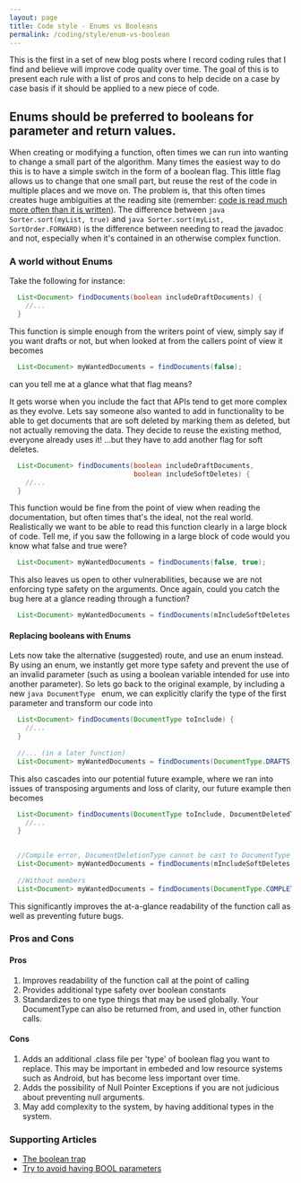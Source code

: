 ```yaml
---
layout: page
title: Code style - Enums vs Booleans
permalink: /coding/style/enum-vs-boolean
---
```


This is the first in a set of new blog posts where I record coding rules that I find and believe will improve code quality over time. The goal of this is to present each rule with a list of pros and cons to help decide on a case by case basis if it should be applied to a new piece of code.

## Enums should be preferred to booleans for parameter and return values.

When creating or modifying a function, often times we can run into wanting to change a small part of the algorithm. Many times the easiest way to do this is to have a simple switch in the form of a boolean flag. This little flag allows us to change that one small part, but reuse the rest of the code in multiple places and we move on. The problem is, that this often times creates huge ambiguities at the reading site (remember: [code is read much more often than it is written](https://blogs.msdn.microsoft.com/oldnewthing/20070406-00/?p=27343/)). The difference between  ```java Sorter.sort(myList, true)``` and ```java Sorter.sort(myList, SortOrder.FORWARD)``` is the difference between needing to read the javadoc and not, especially when it's contained in an otherwise complex function.

### A world without Enums

Take the following for instance:

```java
  List<Document> findDocuments(boolean includeDraftDocuments) {
    //...
  }
```

This function is simple enough from the writers point of view, simply say if you want drafts or not, but when looked at from the callers point of view it becomes

```java
  List<Document> myWantedDocuments = findDocuments(false);
```

can you tell me at a glance what that flag means?

It gets worse when you include the fact that APIs tend to get more complex as they evolve. Lets say someone also wanted to add in functionality to be able to get documents that are soft deleted by marking them as deleted, but not actually removing the data. They decide to reuse the existing method, everyone already uses it! ...but they have to add another flag for soft deletes.

```java
  List<Document> findDocuments(boolean includeDraftDocuments,
                               boolean includeSoftDeletes) {
    //...
  }
```

This function would be fine from the point of view when reading the documentation, but often times that's the ideal, not the real world. Realistically we want to be able to read this function clearly in a large block of code. Tell me, if you saw the following in a large block of code would you know what false and true were?

```java
  List<Document> myWantedDocuments = findDocuments(false, true);
```

This also leaves us open to other vulnerabilities, because we are not enforcing type safety on the arguments. Once again, could you catch the bug here at a glance reading through a function?

```java
  List<Document> myWantedDocuments = findDocuments(mIncludeSoftDeletes, mIncludeDrafts);
```
#### Replacing booleans with Enums

Lets now take the alternative (suggested) route, and use an enum instead. By using an enum, we instantly get more type safety and prevent the use of an invalid parameter (such as using a boolean variable intended for use into another parameter). So lets go back to the original example, by including a new ```java DocumentType ``` enum, we can explicitly clarify the type of the first parameter and transform our code into 

```java
  List<Document> findDocuments(DocumentType toInclude) {
    //...
  }
 
  //... (in a later function)
  List<Document> myWantedDocuments = findDocuments(DocumentType.DRAFTS);
```

This also cascades into our potential future example, where we ran into issues of transposing arguments and loss of clarity, our future example then becomes 

```java
  List<Document> findDocuments(DocumentType toInclude, DocumentDeletedType deletionType) {
    //...
  }
 

  //Compile error, DocumentDeletionType cannot be cast to DocumentType
  List<Document> myWantedDocuments = findDocuments(mIncludeSoftDeletes, mIncludeDrafts);
  
  //Without members
  List<Document> myWantedDocuments = findDocuments(DocumentType.COMPLETED, DocumentDeletionType.NOT_DELETED);
```

This significantly improves the at-a-glance readability of the function call as well as preventing future bugs.

### Pros and Cons

#### Pros
1. Improves readability of the function call at the point of calling
2. Provides additional type safety over boolean constants 
3. Standardizes to one type things that may be used globally. Your DocumentType can also be returned from, and used in, other function calls.

#### Cons
1. Adds an additional .class file per 'type' of boolean flag you want to replace. This may be important in embeded and low resource systems such as Android, but has become less important over time.
2. Adds the possibility of Null Pointer Exceptions if you are not judicious about preventing null arguments.
3. May add complexity to the system, by having additional types in the system.

### Supporting Articles
* [The boolean trap](https://ariya.io/2011/08/hall-of-api-shame-boolean-trap)
* [Try to avoid having BOOL parameters](https://blogs.msdn.microsoft.com/oldnewthing/20060828-18/?p=29953)  
